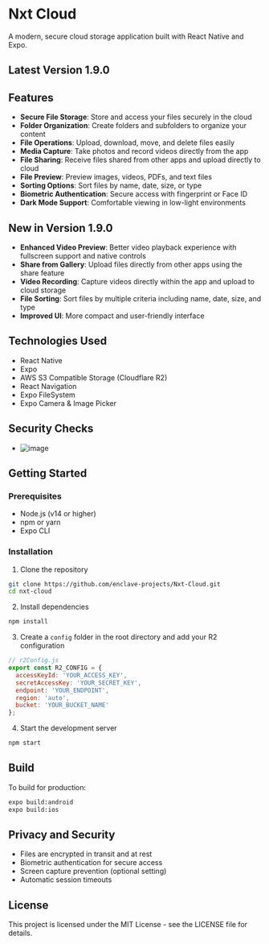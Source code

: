 # Nxt Cloud

A modern, secure cloud storage application built with React Native and Expo.

## Latest Version 1.9.0

## Features

- **Secure File Storage**: Store and access your files securely in the cloud
- **Folder Organization**: Create folders and subfolders to organize your content
- **File Operations**: Upload, download, move, and delete files easily
- **Media Capture**: Take photos and record videos directly from the app
- **File Sharing**: Receive files shared from other apps and upload directly to cloud
- **File Preview**: Preview images, videos, PDFs, and text files
- **Sorting Options**: Sort files by name, date, size, or type
- **Biometric Authentication**: Secure access with fingerprint or Face ID
- **Dark Mode Support**: Comfortable viewing in low-light environments

## New in Version 1.9.0
- **Enhanced Video Preview**: Better video playback experience with fullscreen support and native controls
- **Share from Gallery**: Upload files directly from other apps using the share feature
- **Video Recording**: Capture videos directly within the app and upload to cloud storage
- **File Sorting**: Sort files by multiple criteria including name, date, size, and type
- **Improved UI**: More compact and user-friendly interface

## Technologies Used

- React Native
- Expo
- AWS S3 Compatible Storage (Cloudflare R2)
- React Navigation
- Expo FileSystem
- Expo Camera & Image Picker

## Security Checks

- ![image](https://github.com/user-attachments/assets/0718a294-9576-4b09-8550-85f9ab329b71)


## Getting Started

### Prerequisites

- Node.js (v14 or higher)
- npm or yarn
- Expo CLI

### Installation

1. Clone the repository
```bash
git clone https://github.com/enclave-projects/Nxt-Cloud.git
cd nxt-cloud
```

2. Install dependencies
```bash
npm install
```

3. Create a `config` folder in the root directory and add your R2 configuration
```javascript
// r2Config.js
export const R2_CONFIG = {
  accessKeyId: 'YOUR_ACCESS_KEY',
  secretAccessKey: 'YOUR_SECRET_KEY',
  endpoint: 'YOUR_ENDPOINT',
  region: 'auto',
  bucket: 'YOUR_BUCKET_NAME'
};
```

4. Start the development server
```bash
npm start
```

## Build

To build for production:

```bash
expo build:android
expo build:ios
```

## Privacy and Security

- Files are encrypted in transit and at rest
- Biometric authentication for secure access
- Screen capture prevention (optional setting)
- Automatic session timeouts

## License

This project is licensed under the MIT License - see the LICENSE file for details.
